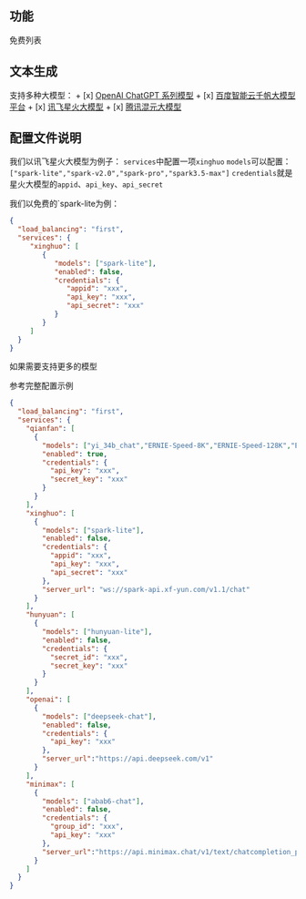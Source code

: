 ## 功能

免费列表


## 文本生成
支持多种大模型：
    + [x] [OpenAI ChatGPT 系列模型](https://platform.openai.com/docs/guides/gpt/chat-completions-api)
    + [x] [百度智能云千帆大模型平台](https://qianfan.cloud.baidu.com/)
    + [x] [讯飞星火大模型](https://xinghuo.xfyun.cn/sparkapi)
    + [x] [腾讯混元大模型](https://cloud.tencent.com/product/hunyuan)
   
## 配置文件说明
我们以讯飞星火大模型为例子：
`services`中配置一项`xinghuo`
`models`可以配置：`["spark-lite","spark-v2.0","spark-pro","spark3.5-max"]`
`credentials`就是星火大模型的`appid`、`api_key`、`api_secret`

我们以免费的`spark-lite为例：
```json
{
  "load_balancing": "first",
  "services": {
     "xinghuo": [
        {
           "models": ["spark-lite"],
           "enabled": false,
           "credentials": {
              "appid": "xxx",
              "api_key": "xxx",
              "api_secret": "xxx"
           }
        }
     ]
  }
}
```

如果需要支持更多的模型


参考完整配置示例
```json
{
  "load_balancing": "first",
  "services": {
    "qianfan": [
      {
        "models": ["yi_34b_chat","ERNIE-Speed-8K","ERNIE-Speed-128K","ERNIE-Lite-8K","ERNIE-Lite-8K-0922","ERNIE-Tiny-8K"],
        "enabled": true,
        "credentials": {
          "api_key": "xxx",
          "secret_key": "xxx"
        }
      }
    ],
    "xinghuo": [
      {
        "models": ["spark-lite"],
        "enabled": false,
        "credentials": {
          "appid": "xxx",
          "api_key": "xxx",
          "api_secret": "xxx"
        },
        "server_url": "ws://spark-api.xf-yun.com/v1.1/chat"
      }
    ],
    "hunyuan": [
      {
        "models": ["hunyuan-lite"],
        "enabled": false,
        "credentials": {
          "secret_id": "xxx",
          "secret_key": "xxx"
        }
      }
    ],
    "openai": [
      {
        "models": ["deepseek-chat"],
        "enabled": false,
        "credentials": {
          "api_key": "xxx"
        },
        "server_url":"https://api.deepseek.com/v1"
      }
    ],
    "minimax": [
      {
        "models": ["abab6-chat"],
        "enabled": false,
        "credentials": {
          "group_id": "xxx",
          "api_key": "xxx"
        },
        "server_url":"https://api.minimax.chat/v1/text/chatcompletion_pro"
      }
    ]
  }
}

```